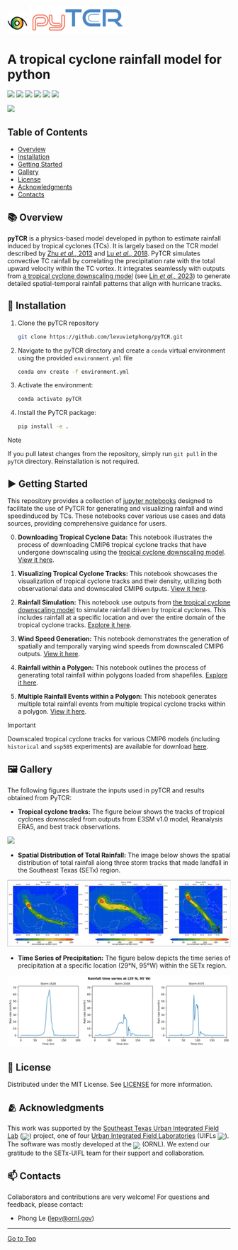 <p float="left">
<img src="images/logo.gif" alt="Logo" height="45">
<img src="images/pyTCR.png" alt="pyTCR logo" width="220px">
</p>

# A tropical cyclone rainfall model for python

![](https://img.shields.io/github/license/levuvietphong/pyTCR)
![](https://img.shields.io/github/issues/levuvietphong/pyTCR)
![](https://img.shields.io/github/forks/levuvietphong/pyTCR)
![](https://img.shields.io/github/last-commit/levuvietphong/pyTCR)
![](https://img.shields.io/github/downloads/levuvietphong/pyTCR/total)
![](https://img.shields.io/github/v/release/levuvietphong/pyTCR)

![](images/Intro-hurricane.gif)


## Table of Contents

- [Overview](#books-overview)
- [Installation](#wrench-installation)
- [Getting Started](#arrow_forward-getting-started)
- [Gallery](#framed_picture-gallery)
- [License](#page_facing_up-license)
- [Acknowledgments](#people_hugging-acknowledgments)
- [Contacts](#mailbox-contacts)

## :books: Overview
**pyTCR** is a physics-based model developed in python to estimate rainfall induced by tropical cyclones (TCs). It is largely based on the TCR model described by [Zhu *et al.*, 2013](https://agupubs.onlinelibrary.wiley.com/doi/full/10.1002/2013GL058284) and [Lu *et al.*, 2018](https://journals.ametsoc.org/view/journals/atsc/75/7/jas-d-17-0264.1.xml). PyTCR simulates convective TC rainfall by correlating the precipitation rate with the total upward velocity within the TC vortex. It integrates seamlessly with outputs from [a tropical cyclone downscaling model](https://github.com/linjonathan/tropical_cyclone_risk) (see [Lin *et al.,* 2023](https://agupubs.onlinelibrary.wiley.com/doi/full/10.1029/2023MS003686)) to generate detailed spatial-temporal rainfall patterns that align with hurricane tracks.

## :wrench: Installation

1. Clone the pyTCR repository
    ```sh
    git clone https://github.com/levuvietphong/pyTCR.git
    ```

2. Navigate to the pyTCR directory and create a `conda` virtual environment using the provided `environment.yml` file
    ```sh
    conda env create -f environment.yml
    ```

3. Activate the environment:
    ```sh
    conda activate pyTCR
    ```

4. Install the PyTCR package:
    ```sh
    pip install -e .
    ```
> [!NOTE]
> If you pull latest changes from the repository, simply run `git pull` in the `pyTCR` directory. Reinstallation is not required.

## :arrow_forward: Getting Started
This repository provides a collection of [jupyter notebooks](https://github.com/levuvietphong/pyTCR/tree/main/notebooks) designed to facilitate the use of PyTCR for generating and visualizing rainfall and wind speedinduced by TCs. These notebooks cover various use cases and data sources, providing comprehensive guidance for users.

0. **Downloading Tropical Cyclone Data:** This notebook illustrates the process of downloading CMIP6 tropical cyclone tracks that have undergone downscaling using the [tropical cyclone downscaling model](https://github.com/linjonathan/tropical_cyclone_risk). [View it here](./notebooks/ex0_download_tracks_from_cmip6.ipynb).

1. **Visualizing Tropical Cyclone Tracks:** This notebook showcases the visualization of tropical cyclone tracks and their density, utilizing both observational data and downscaled CMIP6 outputs. [View it here](./notebooks/ex1_tropical_cyclone_tracks.ipynb).

2. **Rainfall Simulation:** This notebook use outputs from [the tropical cyclone downscaling model](https://github.com/linjonathan/tropical_cyclone_risk) to simulate rainfall driven by tropical cyclones. This includes rainfall at a specific location and over the entire domain of the tropical cyclone tracks. [Explore it here](./notebooks/ex2_rainfall_generation.ipynb).

3. **Wind Speed Generation:** This notebook demonstrates the generation of spatially and temporally varying wind speeds from downscaled CMIP6 outputs. [View it here](./notebooks/ex3_wind_speed_generation.ipynb).

4. **Rainfall within a Polygon:** This notebook outlines the process of generating total rainfall within polygons loaded from shapefiles. [Explore it here](./notebooks/ex4_rainfall_polygons_generation.ipynb).

5. **Multiple Rainfall Events within a Polygon:** This notebook generates multiple total rainfall events from multiple tropical cyclone tracks within a polygon. [View it here](./notebooks/ex5_multiple_rainfall_event_polygon.ipynb).

> [!IMPORTANT]
> Downscaled tropical cyclone tracks for various CMIP6 models (including `historical` and `ssp585` experiments) are available for download [here](https://web.corral.tacc.utexas.edu/setxuifl/tropical_cyclones/downscaled_cmip6_tracks).

## :framed_picture: Gallery
The following figures illustrate the inputs used in pyTCR and results obtained from PyTCR:

- **Tropical cyclone tracks:** The figure below shows the tracks of tropical cyclones downscaled from outputs from E3SM v1.0 model, Reanalysis ERA5, and best track observations.

![](images/hurricane_tracks.gif)

- **Spatial Distribution of Total Rainfall:** The image below shows the spatial distribution of total rainfall along three storm tracks that made landfall in the Southeast Texas (SETx) region.

![](images/cumulative_rain_3storms.png)

- **Time Series of Precipitation:** The figure below depicts the time series of precipitation at a specific location (29°N, 95°W) within the SETx region.

![](images/rainfall_timeseries.png)


## :page_facing_up: License
Distributed under the MIT License. See [LICENSE](LICENSE) for more information.


## :people_hugging: Acknowledgments
This work was supported by the [Southeast Texas Urban Integrated Field Lab](https://setx-uifl.org/) (<img src="https://setx-uifl.org/wp-content/uploads/2023/08/SETx-URBAN-IFL-Logo-Full-Color-Final-300x109.png" height="22" style="vertical-align: -5px" />) project, one of four [Urban Integrated Field Laboratories](https://ess.science.energy.gov/urban-ifls/) (UIFLs <img src="https://ess.science.energy.gov/urban-ifls/wp-content/uploads/sites/2/2023/04/UIFL-logo-final.jpg" height="22" style="vertical-align: -4px" />). The software was mostly developed at the <img src="https://map.ornl.org/art/logo.png" height="22" style="vertical-align: -6px"/> (ORNL). We extend our gratitude to the SETx-UIFL team for their support and collaboration.


## :mailbox: Contacts
Collaborators and contributions are very welcome! For questions and feedback, please contact:
- Phong Le (lepv@ornl.gov)

<hr>

[Go to Top](#table-of-contents)